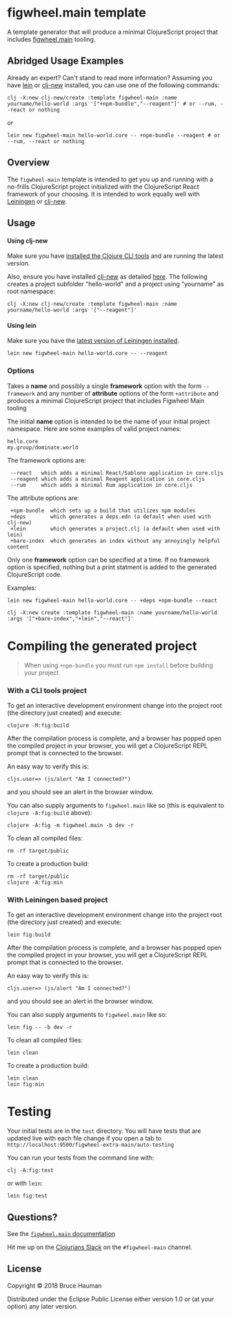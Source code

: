 # figwheel.main template

A template generator that will produce a minimal ClojureScript project
that includes
[figwheel.main](https://figwheel.org)
tooling.

## Abridged Usage Examples

Already an expert? Can't stand to read more information? Assuming you have [lein](https://github.com/technomancy/leiningen) or [clj-new](https://github.com/seancorfield/clj-new) installed, you can use one of the following commands:

```shell
clj -X:new clj-new/create :template figwheel-main :name yourname/hello-world :args '["+npm-bundle","--reagent"]' # or --rum, --react or nothing
```

or

```shell
lein new figwheel-main hello-world.core -- +npm-bundle --reagent # or --rum, --react or nothing
```

## Overview

The `figwheel-main` template is intended to get you up and running
with a no-frills ClojureScript project initialized with the
ClojureScript React framework of your choosing. It is intended to work
equally well with
[Leiningen](https://github.com/technomancy/leiningen) or
[clj-new](https://github.com/seancorfield/clj-new).

## Usage

#### Using clj-new

Make sure you have
[installed the Clojure CLI tools](https://clojure.org/guides/getting_started#_clojure_installer_and_cli_tools)
and are running the latest version.

Also, ensure you have installed [clj-new](https://github.com/seancorfield/clj-new) as detailed [here](https://github.com/seancorfield/clj-new#getting-started). The following creates a project subfolder "hello-world" and a project using "yourname" as root namespace:

	clj -X:new clj-new/create :template figwheel-main :name yourname/hello-world :args '["--reagent"]'

#### Using lein

Make sure you have the
[latest version of Leiningen installed](https://github.com/technomancy/leiningen#installation).

    lein new figwheel-main hello-world.core -- --reagent

### Options

Takes a **name** and possibly a single **framework** option with the
form `--framework` and any number of **attribute** options of the form
`+attribute` and produces a minimal ClojureScript project that
includes Figwheel Main tooling

The initial **name** option is intended to be the name of your initial
project namespace. Here are some examples of valid project names:

	hello.core
	my.group/dominate.world

The framework options are:

     --react   which adds a minimal React/Sablono application in core.cljs
     --reagent which adds a minimal Reagent application in core.cljs
     --rum     which adds a minimal Rum application in core.cljs

The attribute options are:

     +npm-bundle  which sets up a build that utilizes npm modules
     +deps        which generates a deps.edn (a default when used with clj-new)
     +lein        which generates a project.clj (a default when used with lein)
     +bare-index  which generates an index without any annoyingly helpful content

Only one **framework** option can be specified at a time. If no
framework option is specified, nothing but a print statment is added
to the generated ClojureScript code.

Examples:

	lein new figwheel-main hello-world.core -- +deps +npm-bundle --react

    clj -X:new create :template figwheel-main :name yourname/hello-world :args '["+bare-index","+lein","--react"]'

# Compiling the generated project

> When using `+npm-bundle` you must run `npm install` before building your project

### With a CLI tools project

To get an interactive development environment change into the project
root (the directory just created) and execute:

    clojure -M:fig:build

After the compilation process is complete, and a browser has popped
open the compiled project in your browser, you will get a ClojureScript
REPL prompt that is connected to the browser.

An easy way to verify this is:

    cljs.user=> (js/alert "Am I connected?")

and you should see an alert in the browser window.

You can also supply arguments to `figwheel.main` like so (this is equivalent to `clojure -A:fig:build` above):

	clojure -A:fig -m figwheel.main -b dev -r

To clean all compiled files:

    rm -rf target/public

To create a production build:

	rm -rf target/public
    clojure -A:fig:min

### With Leiningen based project

To get an interactive development environment change into the project
root (the directory just created) and execute:

    lein fig:build

After the compilation process is complete, and a browser has popped
open the compiled project in your browser, you will get a ClojureScript
REPL prompt that is connected to the browser.

An easy way to verify this is:

    cljs.user=> (js/alert "Am I connected?")

and you should see an alert in the browser window.

You can also supply arguments to `figwheel.main` like so:

	lein fig -- -b dev -r

To clean all compiled files:

	lein clean

To create a production build:

	lein clean
    lein fig:min

# Testing

Your initial tests are in the `test` directory. You will have tests
that are updated live with each file change if you open a tab to
`http://localhost:9500/figwheel-extra-main/auto-testing`

You can run your tests from the command line with:

    clj -A:fig:test

or with `lein`:

    lein fig:test

## Questions?

See the [`figwheel.main` documentation](https://figwheel.org)

Hit me up on the [Clojurians Slack](http://clojurians.net/) on the `#figwheel-main` channel.

## License

Copyright © 2018 Bruce Hauman

Distributed under the Eclipse Public License either version 1.0 or (at
your option) any later version.
